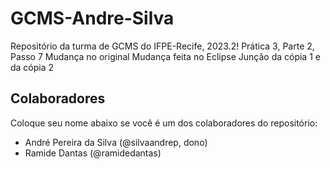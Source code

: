 # GCMS-Andre-Silva
Repositório da turma de GCMS do IFPE-Recife, 2023.2!
Prática 3, Parte 2, Passo 7
Mudança no original
Mudança feita no Eclipse
Junção da cópia 1 e da cópia 2

## Colaboradores
Coloque seu nome abaixo se você é um dos colaboradores do repositório:
* André Pereira da Silva (@silvaandrep, dono)
* Ramide Dantas (@ramidedantas)
